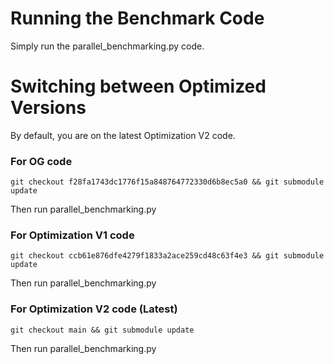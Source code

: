 # Running the Benchmark Code
Simply run the parallel_benchmarking.py code.

# Switching between Optimized Versions
By default, you are on the latest Optimization V2 code.
### For OG code
```
git checkout f28fa1743dc1776f15a848764772330d6b8ec5a0 && git submodule update
```
Then run parallel_benchmarking.py

### For Optimization V1 code
```
git checkout ccb61e876dfe4279f1833a2ace259cd48c63f4e3 && git submodule update
```
Then run parallel_benchmarking.py

### For Optimization V2 code (Latest)
```
git checkout main && git submodule update
```
Then run parallel_benchmarking.py
